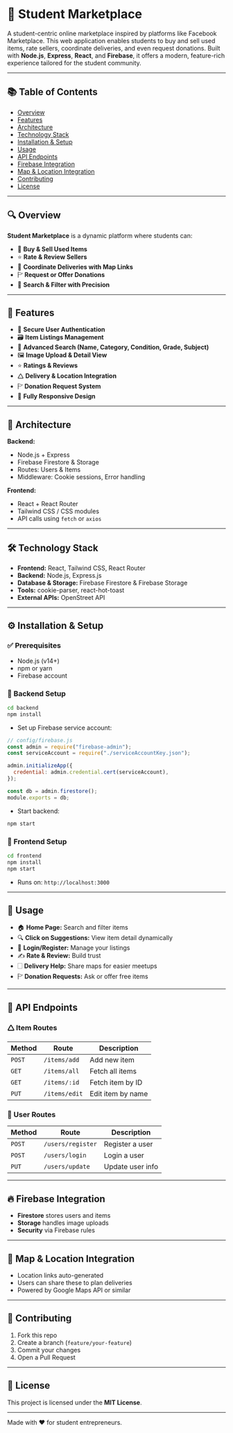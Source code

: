 # 🌟 Student Marketplace

A student-centric online marketplace inspired by platforms like Facebook Marketplace. This web application enables students to buy and sell used items, rate sellers, coordinate deliveries, and even request donations. Built with **Node.js**, **Express**, **React**, and **Firebase**, it offers a modern, feature-rich experience tailored for the student community.

---

## 📚 Table of Contents

- [Overview](#-overview)
- [Features](#-features)
- [Architecture](#-architecture)
- [Technology Stack](#-technology-stack)
- [Installation & Setup](#-installation--setup)
- [Usage](#-usage)
- [API Endpoints](#-api-endpoints)
- [Firebase Integration](#-firebase-integration)
- [Map & Location Integration](#-map--location-integration)
- [Contributing](#-contributing)
- [License](#-license)

---

## 🔍 Overview

**Student Marketplace** is a dynamic platform where students can:

- 🛒 **Buy & Sell Used Items**
- ⭐ **Rate & Review Sellers**
- 📍 **Coordinate Deliveries with Map Links**
- 🏱 **Request or Offer Donations**
- 🔎 **Search & Filter with Precision**

---

## 🚀 Features

- 🔐 **Secure User Authentication**
- 🗃 **Item Listings Management**
- 🧠 **Advanced Search (Name, Category, Condition, Grade, Subject)**
- 🖼 **Image Upload & Detail View**
- ⭐ **Ratings & Reviews**
- 🛆 **Delivery & Location Integration**
- 🏱 **Donation Request System**
- 📱 **Fully Responsive Design**

---

## 🏧 Architecture

**Backend:**
- Node.js + Express
- Firebase Firestore & Storage
- Routes: Users & Items
- Middleware: Cookie sessions, Error handling

**Frontend:**
- React + React Router
- Tailwind CSS / CSS modules
- API calls using `fetch` or `axios`

---

## 🛠 Technology Stack

- **Frontend:** React, Tailwind CSS, React Router
- **Backend:** Node.js, Express.js
- **Database & Storage:** Firebase Firestore & Firebase Storage
- **Tools:** cookie-parser, react-hot-toast
- **External APIs:** OpenStreet API 

---

## ⚙ Installation & Setup

### ✅ Prerequisites

- Node.js (v14+)
- npm or yarn
- Firebase account

### 🔧 Backend Setup

```bash
cd backend
npm install
```

- Set up Firebase service account:
```js
// config/firebase.js
const admin = require("firebase-admin");
const serviceAccount = require("./serviceAccountKey.json");

admin.initializeApp({
  credential: admin.credential.cert(serviceAccount),
});

const db = admin.firestore();
module.exports = db;
```

- Start backend:
```bash
npm start
```

### 🎨 Frontend Setup

```bash
cd frontend
npm install
npm start
```

- Runs on: `http://localhost:3000`

---

## 📖 Usage

- 🏠 **Home Page:** Search and filter items
- 🔍 **Click on Suggestions:** View item detail dynamically
- 👤 **Login/Register:** Manage your listings
- ✍️ **Rate & Review:** Build trust
- 🗌 **Delivery Help:** Share maps for easier meetups
- 🏱 **Donation Requests:** Ask or offer free items

---

## 🔌 API Endpoints

### 🛆 Item Routes

| Method | Route | Description |
|--------|-------|-------------|
| `POST` | `/items/add` | Add new item |
| `GET`  | `/items/all` | Fetch all items |
| `GET`  | `/items/:id` | Fetch item by ID |
| `PUT`  | `/items/edit` | Edit item by name |

### 👥 User Routes

| Method | Route | Description |
|--------|-------|-------------|
| `POST` | `/users/register` | Register a user |
| `POST` | `/users/login` | Login a user |
| `PUT`  | `/users/update` | Update user info |

---

## 🔥 Firebase Integration

- **Firestore** stores users and items
- **Storage** handles image uploads
- **Security** via Firebase rules

---

## 📍 Map & Location Integration

- Location links auto-generated
- Users can share these to plan deliveries
- Powered by Google Maps API or similar

---

## 🤝 Contributing

1. Fork this repo
2. Create a branch (`feature/your-feature`)
3. Commit your changes
4. Open a Pull Request

---

## 📜 License

This project is licensed under the **MIT License**.

---

Made with ❤️ for student entrepreneurs.

